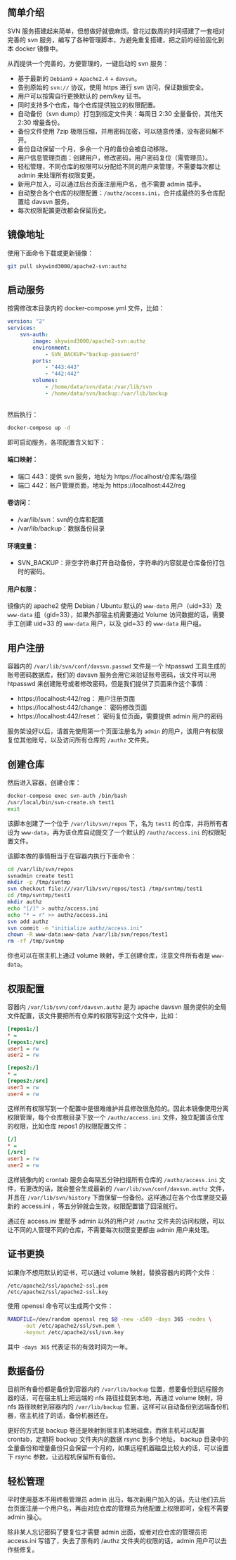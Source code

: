 ## 简单介绍

SVN 服务搭建起来简单，但想做好就很麻烦。曾花过数周的时间搭建了一套相对完善的 svn 服务，编写了各种管理脚本，为避免重复搭建，把之前的经验固化到本 docker 镜像中。

从而提供一个完善的，方便管理的，一键启动的 svn 服务：


- 基于最新的 `Debian9` + `Apache2.4` + `davsvn`。
- 告别原始的 `svn://` 协议，使用 https 进行 svn 访问，保证数据安全。
- 用户可以按需自行更换默认的 pem/key 证书。
- 同时支持多个仓库，每个仓库提供独立的权限配置。
- 自动备份（svn dump）打包到指定文件夹：每周日 2:30 全量备份，其他天 2:30 增量备份。
- 备份文件使用 7zip 极限压缩，并用密码加密，可以随意传播，没有密码解不开。
- 备份自动保留一个月，多余一个月的备份会被自动移除。
- 用户信息管理页面：创建用户，修改密码，用户密码复位（需管理员）。
- 轻松管理，不同仓库的权限可以分配给不同的用户来管理，不需要每次都让 admin 来处理所有权限变更。
- 新用户加入，可以通过后台页面注册用户名，也不需要 admin 插手。
- 自动整合各个仓库的权限配置：`/authz/access.ini`，合并成最终的多仓库配置给 davsvn 服务。
- 每次权限配置更改都会保留历史。

## 镜像地址

使用下面命令下载或更新镜像：

```bash
git pull skywind3000/apache2-svn:authz
```

## 启动服务

按需修改本目录内的 docker-compose.yml 文件，比如：

```yaml
version: "2"
services:
    svn-auth:
        image: skywind3000/apache2-svn:authz
        environment:
            - SVN_BACKUP="backup-password"
        ports:
            - "443:443"
            - "442:442"
        volumes:
            - /home/data/svn/data:/var/lib/svn
            - /home/data/svn/backup:/var/lib/backup
    
```

然后执行：

```bash
docker-compose up -d
```

即可启动服务，各项配置含义如下：

#### 端口映射：

- 端口 443：提供 svn 服务，地址为 https://localhost/仓库名/路径
- 端口 442：账户管理页面，地址为 https://localhost:442/reg

#### 卷访问：

- /var/lib/svn：svn的仓库和配置
- /var/lib/backup：数据备份目录

#### 环境变量：

- SVN_BACKUP：非空字符串打开自动备份，字符串的内容就是仓库备份打包时的密码。

#### 用户权限：

镜像内的 apache2 使用 Debian / Ubuntu 默认的 `www-data` 用户（uid=33）及 `www-data` 组（gid=33），如果外部宿主机需要通过 Volume 访问数据的话，需要手工创建 uid=33 的 `www-data` 用户，以及 gid=33 的 `www-data` 用户组。

## 用户注册

容器内的 `/var/lib/svn/conf/davsvn.passwd` 文件是一个 htpasswd 工具生成的账号密码数据库，我们的 davsvn 服务会用它来验证账号密码，该文件可以用 htpasswd 来创建账号或者修改密码，但是我们提供了页面来作这个事情：

- https://localhost:442/reg： 用户注册页面
- https://localhost:442/change： 密码修改页面
- https://localhost:442/reset： 密码复位页面，需要提供 admin 用户的密码

服务架设好以后，请首先使用第一个页面注册名为 `admin` 的用户，该用户有权限复位其他账号，以及访问所有仓库的 `/authz` 文件夹。

## 创建仓库

然后进入容器，创建仓库：

```bash
docker-compose exec svn-auth /bin/bash
/usr/local/bin/svn-create.sh test1
exit
```

该脚本创建了一个位于 `/var/lib/svn/repos` 下，名为 `test1` 的仓库，并将所有者设为 `www-data`，再为该仓库自动提交了一个默认的 `/authz/access.ini` 的权限配置文件。

该脚本做的事情相当于在容器内执行下面命令：

```bash
cd /var/lib/svn/repos
svnadmin create test1
mkdir -p /tmp/svntmp
svn checkout file:///var/lib/svn/repos/test1 /tmp/svntmp/test1
cd /tmp/svntmp/test1
mkdir authz
echo "[/]" > authz/access.ini
echo "* = r" >> authz/access.ini
svn add authz
svn commit -m "initialize authz/access.ini"
chown -R www-data:www-data /var/lib/svn/repos/test1
rm -rf /tmp/svntmp
```

你也可以在宿主机上通过 volume 映射，手工创建仓库，注意文件所有者是 `www-data`。



## 权限配置

容器内 `/var/lib/svn/conf/davsvn.authz` 是为 apache davsvn 服务提供的全局文件配置，该文件要把所有仓库的权限写到这个文件中，比如：

```ini
[repos1:/]
* = 
[repos1:/src]
user1 = rw
user2 = rw

[repos2:/]
* = 
[repos2:/src]
user3 = rw
user4 = rw

```

这样所有权限写到一个配置中是很难维护并且修改很危险的。因此本镜像使用分离权限管理，每个仓库根目录下放一个 `/authz/access.ini` 文件，独立配置该仓库的权限，比如仓库 repos1 的权限配置文件：

```ini
[/]
* = 
[/src]
user1 = rw
user2 = rw
```

这样镜像内的 crontab 服务会每隔五分钟扫描所有仓库的 `/authz/access.ini` 文件，有更改的话，就会整合生成最新的 `/var/lib/svn/conf/davsvn.authz` 文件，并且在 `/var/lib/svn/history` 下面保留一份备份。这样通过在各个仓库里提交最新的 access.ini ，等五分钟就会生效，权限配置错了回滚就行。

通过在 access.ini 里赋予 admin 以外的用户对 `/authz` 文件夹的访问权限，可以让不同的人管理不同的仓库，不需要每次权限变更都由 admin 用户来处理。


## 证书更换

如果你不想用默认的证书，可以通过 volume 映射，替换容器内的两个文件：

```text
/etc/apache2/ssl/apache2-ssl.pem
/etc/apache2/ssl/apache2-ssl.key
```

使用 openssl 命令可以生成两个文件：

```bash
RANDFILE=/dev/random openssl req $@ -new -x509 -days 365 -nodes \
     -out /etc/apache2/ssl/svn.pem \
     -keyout /etc/apache2/ssl/svn.key
```

其中 `-days 365` 代表证书的有效时间为一年。


## 数据备份

目前所有备份都是备份到容器内的 `/var/lib/backup` 位置，想要备份到远程服务器的话，可在宿主机上把远端的 nfs 路径挂载到本地，再通过 volume 映射，将 nfs 路径映射到容器内的 `/var/lib/backup` 位置，这样可以自动备份到远端备份机器，宿主机挂了的话，备份机器还在。

更好的方式是 backup 卷还是映射到宿主机本地磁盘，而宿主机可以配置 crontab，定期将 backup 文件夹内的数据 rsync 到多个地址， backup 目录中的全量备份和增量备份只会保留一个月的，如果远程机器磁盘比较大的话，可以设置下 rsync 参数，让远程机保留所有备份。


## 轻松管理

平时使用基本不用终极管理员 admin 出马，每次新用户加入的话，先让他们去后台页面注册一个用户名，再由对应仓库的管理员为他配置上权限即可，全程不需要 admin 操心。

除非某人忘记密码了要复位才需要 admin 出面，或者对应仓库的管理员把 access.ini 写错了，失去了原有的 /authz 文件夹的权限的话，admin 用户可以去作些修复。

